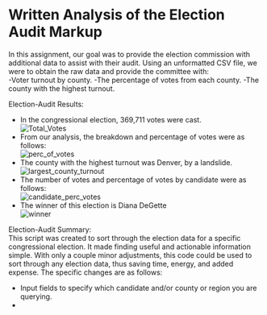  # Written Analysis of the Election Audit Markup #

In this assignment, our goal was to provide the election commission with additional data to assist with their
audit.  Using an unformatted CSV file, we were to obtain the raw data and provide the committee with:  
-Voter turnout by county. 
-The percentage of votes from each county. 
-The county with the highest turnout. 

Election-Audit Results:  
  * In the congressional election, 369,711 votes were cast.  
  ![Total_Votes](https://user-images.githubusercontent.com/103051630/170566871-49ac080b-7010-4d56-a036-ab7e57cae76c.png)
  * From our analysis, the breakdown and percentage of votes were as follows:   
  ![perc_of_votes](https://user-images.githubusercontent.com/103051630/170567472-cbbd11cf-522e-4569-8894-fa1f0a49d01f.png)
  * The county with the highest turnout was Denver, by a landslide.  
  ![largest_county_turnout](https://user-images.githubusercontent.com/103051630/170575885-fe031f55-8665-4a1a-84d2-1d7517374b58.png)
  * The number of votes and percentage of votes by candidate were as follows:  
  ![candidate_perc_votes](https://user-images.githubusercontent.com/103051630/170576230-8395a4bd-c4b7-4dd3-9305-0fb803f651da.png)
  * The winner of this election is Diana DeGette   
  ![winner](https://user-images.githubusercontent.com/103051630/170576351-1a750c2d-1b1b-475f-be19-9af1c134a8cb.png)


Election-Audit Summary:  
This script was created to sort through the election data for a specific congressional election.  It made finding useful and actionable information simple.  With only a couple minor adjustments, this code could be used to sort through any election data, thus saving time, energy, and added expense.  The specific changes are as follows:
  * Input fields to specify which candidate and/or county or region you are querying.
  * 


